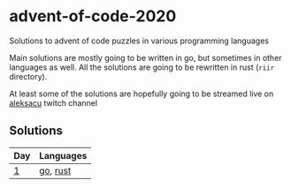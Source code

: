 # advent-of-code-2020

Solutions to advent of code puzzles in various programming languages

Main solutions are mostly going to be written in go, but sometimes in other languages
as well. All the solutions are going to be rewritten in rust (`riir` directory).

At least some of the solutions are hopefully going to be streamed live on [aleksacu](https://twitch.tv/aleksacu)
twitch channel

## Solutions

| Day                                      | Languages                          |
| ---------------------------------------- | ---------------------------------- |
| [1](https://adventofcode.com/2020/day/1) | [go](day1/main.go), [rust](riir/day1/main.rs) |
